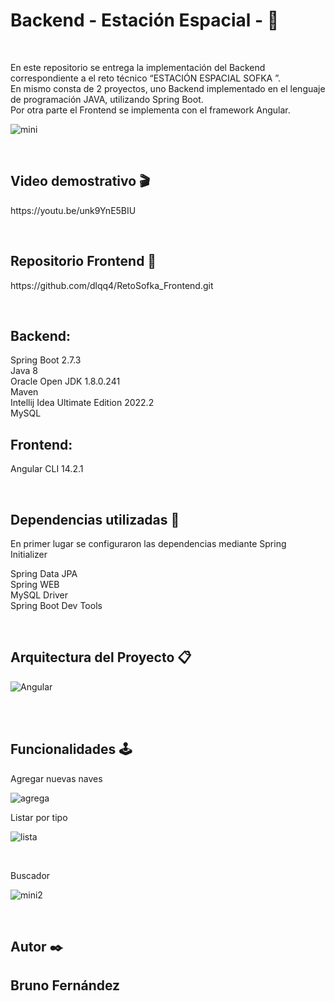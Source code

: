 <h1>Backend - Estación Espacial - 🚀</h1>
<br>
<p>En este repositorio se entrega la implementación del  Backend correspondiente a el reto técnico “ESTACIÓN ESPACIAL SOFKA ”.<br>
En mismo consta de 2 proyectos, uno Backend implementado en el lenguaje de programación JAVA, utilizando Spring Boot.<br>
Por otra parte el Frontend se implementa con el framework Angular.<br>
  
  
  
  ![mini](https://user-images.githubusercontent.com/65242076/191353077-b90e1759-7811-4d64-b638-6f132c3c671e.jpg)

  
  
  
  
  
  
<p>
<br>
<h2>Video demostrativo 🎬</h2>
<p>https://youtu.be/unk9YnE5BIU<p>
<br>
<h2>Repositorio Frontend 📌</h2>
<p>https://github.com/dlqq4/RetoSofka_Frontend.git<p>
<br>
<h2>Backend:</h2>
<p>Spring Boot 2.7.3<br>
Java 8<br>
Oracle Open JDK 1.8.0.241<br>
Maven<br>
Intellij Idea Ultimate Edition 2022.2<br>
MySQL<br>
</p>
<h2>Frontend:</h2>
<p>Angular CLI 14.2.1<br>
</p>
<br>
<h2>Dependencias utilizadas 🔧</h2>
En primer lugar se configuraron las dependencias mediante Spring Initializer
<p>
Spring Data JPA<br>
Spring WEB<br>
MySQL Driver<br>
Spring Boot Dev Tools<br>
</p>
<br>

<h2> Arquitectura del Proyecto 📋 </h2>

![Angular](https://user-images.githubusercontent.com/65242076/191366889-81e6f643-ea10-490f-8d25-198b43ea864c.jpg)

<br>


<br>

<h2>Funcionalidades 🕹️ </h2>
<p>Agregar nuevas naves<p>
  
 ![agrega](https://user-images.githubusercontent.com/65242076/191364811-ed7f15a1-9805-4957-b39b-75602ec0131e.jpg)
  <br>
  
  <p>Listar por tipo<p>
    
 ![lista](https://user-images.githubusercontent.com/65242076/191365061-ee8e1fe8-3db4-4171-bfd7-0c8fde6855e4.jpg)

 <br> 
    
<p>Buscador<p>
  
 ![mini2](https://user-images.githubusercontent.com/65242076/191365459-bd314b22-9667-4842-8ab3-f4689d912211.jpg)
 
  <br> 

<h2> Autor ✒️<h2>
<p>Bruno Fernández<p>
